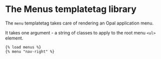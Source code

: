 # The Menus templatetag library

The `menu` templatetag takes care of rendering an Opal application menu.

It takes one argument - a string of classes to apply to the root menu `<ul>`
element.

```jinja
{% load menus %}
{% menu "nav-right" %}
```
